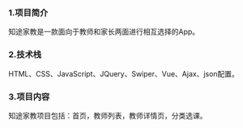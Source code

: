 ### 1.项目简介
  知途家教是一款面向于教师和家长两面进行相互选择的App。
### 2.技术栈
  HTML、CSS、JavaScript、JQuery、Swiper、Vue、Ajax、json配置。
### 3.项目内容
  知途家教项目包括：首页，教师列表，教师详情页，分类选课。
